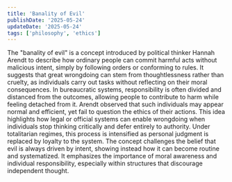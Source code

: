```yaml
---
title: 'Banality of Evil'
publishDate: '2025-05-24'
updateDate: '2025-05-24'
tags: ['philosophy', 'ethics']
---
```


The "banality of evil" is a concept introduced by political thinker Hannah Arendt to describe how ordinary people can commit harmful acts without malicious intent, simply by following orders or conforming to rules. It suggests that great wrongdoing can stem from thoughtlessness rather than cruelty, as individuals carry out tasks without reflecting on their moral consequences. In bureaucratic systems, responsibility is often divided and distanced from the outcomes, allowing people to contribute to harm while feeling detached from it. Arendt observed that such individuals may appear normal and efficient, yet fail to question the ethics of their actions. This idea highlights how legal or official systems can enable wrongdoing when individuals stop thinking critically and defer entirely to authority. Under totalitarian regimes, this process is intensified as personal judgment is replaced by loyalty to the system. The concept challenges the belief that evil is always driven by intent, showing instead how it can become routine and systematized. It emphasizes the importance of moral awareness and individual responsibility, especially within structures that discourage independent thought.
